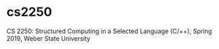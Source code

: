 # cs2250
CS 2250: Structured Computing in a Selected Language (C/++), Spring 2019, Weber
State University
